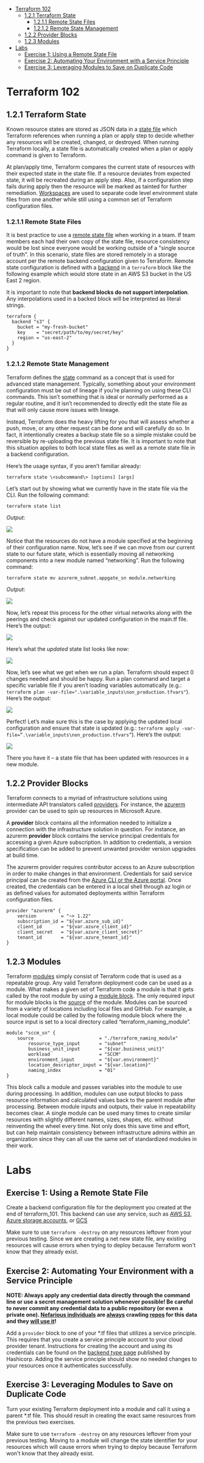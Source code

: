 - [Terraform 102](#terraform-102)
  - [1.2.1 Terraform State](#121-terraform-state)
    - [1.2.1.1 Remote State Files](#1211-remote-state-files)
    - [1.2.1.2 Remote State Management](#1212-remote-state-management)
  - [1.2.2 Provider Blocks](#122-provider-blocks)
  - [1.2.3 Modules](#123-modules)
- [Labs](#labs)
  - [Exercise 1: Using a Remote State File](#exercise-1-using-a-remote-state-file)
  - [Exercise 2: Automating Your Environment with a Service Principle](#exercise-2-automating-your-environment-with-a-service-principle)
  - [Exercise 3: Leveraging Modules to Save on Duplicate Code](#exercise-3-leveraging-modules-to-save-on-duplicate-code)

# Terraform 102

## 1.2.1 Terraform State

Known resource states are stored as JSON data in a [state file](https://www.terraform.io/docs/state/) which Terraform references when running a plan or apply step to decide whether any resources will be created, changed, or destroyed. When running Terraform locally, a state file is automatically created when a plan or apply command is given to Terraform.

At plan/apply time, Terraform compares the current state of resources with their expected state in the state file. If a resource deviates from expected state, it will be recreated during an apply step. Also, if a configuration step fails during apply then the resource will be marked as tainted for further remediation. [Workspaces](https://www.terraform.io/docs/state/workspaces.html) are used to separate code level environment state files from one another while still using a common set of Terraform configuration files.


### 1.2.1.1 Remote State Files

It is best practice to use a [remote state file](https://www.terraform.io/docs/state/remote.html) when working in a team. If team members each had their own copy of the state file, resource consistency would be lost since everyone would be working outside of a "single source of truth". In this scenario, state files are stored remotely in a storage account per the remote backend configuration given to Terraform. Remote state configuration is defined with a [backend](https://www.terraform.io/docs/backends) in a ```terraform``` block like the following example which would store state in an AWS S3 bucket in the US East 2 region.

It is important to note that **backend blocks do not support interpolation**. Any interpolations used in a backed block will be interpreted as literal strings.

```
terraform {
  backend "s3" {
    bucket = "my-fresh-bucket"
    key    = "secret/path/to/my/secret/key"
    region = "us-east-2"
  }
}
```

### 1.2.1.2 Remote State Management

Terraform defines the [state](https://www.terraform.io/docs/commands/state/index.html) command as a concept that is used for advanced state management. Typically, something about your environment configuration must be out of lineage if you’re planning on using these CLI commands. This isn’t something that is ideal or normally performed as a regular routine, and it isn’t recommended to directly edit the state file as that will only cause more issues with lineage.

Instead, Terraform does the heavy lifting for you that will assess whether a push, move, or any other request can be done and will carefully do so. In fact, it intentionally creates a backup state file so a simple mistake could be reversible by re-uploading the previous state file. It is important to note that this situation applies to both local state files as well as a remote state file in a backend configuration.

Here’s the usage syntax, if you aren’t familiar already:

`terraform state \<subcommand\> [options] [args]`

Let’s start out by showing what we currently have in the state file via the CLI. Run the following command:

`terraform state list`

*Output*:

![](_img/6c24fc414f42ec90577dc59909033a26.png)

Notice that the resources do not have a module specified at the beginning of their configuration name. Now, let’s see if we can move from our current state to our future state, which is essentially moving all networking components into a new module named “networking”. Run the following command:

`terraform state mv azurerm_subnet.appgate_sn module.networking`

*Output*:

![](_img/bbdf852e502e7fa9eb822e6079863614.png)

Now, let’s repeat this process for the other virtual networks along with the peerings and check against our updated configuration in the main.tf file. Here’s the output:

![](_img/5c776d5b13fb389249f3f6e4e6af90e7.png)

Here’s what the *updated* state list looks like now:

![](_img/461c8dba5c04daea0d61d287a15f9812.png)

Now, let’s see what we get when we run a plan. Terraform should expect 0 changes needed and should be happy. Run a plan command and target a specific variable file if you aren’t loading variables automatically (e.g.: `terraform plan -var-file=".\variable_inputs\non_production.tfvars"`). Here’s the output:

![](_img/b96c6226d4f9116c2c58e3724d52e62b.png)

Perfect! Let’s make sure this is the case by applying the updated local configuration and ensure that state is updated (e.g.: `terraform apply -var-file=”.\variable_inputs\non_production.tfvars”`). Here’s the output:

![](_img/0db0cb2ebd52e2ad115c0a87cdf8c3e9.png)

There you have it – a state file that has been updated with resources in a new module.

## 1.2.2 Provider Blocks

Terraform connects to a myriad of infrastructure solutions using intermediate API translators called [providers](https://www.terraform.io/docs/providers/). For instance, the [azurerm](https://www.terraform.io/docs/providers/azurerm/index.html) provider can be used to spin up resources in Microsoft Azure.

A **provider** block contains all the information needed to initialize a connection with the infrastructure solution in question. For instance, an azurerm **provider** block contains the service principal credentials for accessing a given Azure subscription. In addition to credentials, a version specification can be added to prevent unwanted provider version upgrades at build time.

The azurerm provider requires contributor access to an Azure subscription in order to make changes in that environment. Credentials for said service principal can be created from the [Azure CLI or the Azure portal](https://www.terraform.io/docs/providers/azurerm/authenticating_via_service_principal.html). Once created, the credentials can be entered in a local shell through az login or as defined values for automated deployments within Terraform configuration files.

```
provider "azurerm" {
    version         = "~> 1.22"
    subscription_id = "${var.azure_sub_id}"
    client_id       = "${var.azure_client_id}"
    client_secret   = "${var.azure_client_secret}"
    tenant_id       = "${var.azure_tenant_id}"
}
```

## 1.2.3 Modules


Terraform [modules](https://www.terraform.io/docs/modules/index.html) simply
consist of Terraform code that is used as a repeatable group. Any valid
Terraform deployment code can be used as a module. What makes a given set of
Terraform code a module is that it gets called by the root module by using a
[module block](https://www.terraform.io/docs/modules/usage.html). The only
required input for module blocks is the
[source](https://www.terraform.io/docs/modules/sources.html) of the module.
Modules can be sourced from a variety of locations including local files and
GitHub. For example, a local module could be called by the following module
block where the source input is set to a local directory called
“terraform_naming_module”.

```
module "sccm_sn" {
    source                        = "./terraform_naming_module"
        resource_type_input       = "subnet"
        business_unit_input       = "${var.business_unit}"
        workload                  = "SCCM"
        environment_input         = "${var.environment}"
        location_descriptor_input = "${var.location}"
        naming_index              = "01"
}
```

This block calls a module and passes variables into the module to
use during processing. In addition, modules can use output blocks to pass
resource information and calculated values back to the parent module after
processing. Between module inputs and outputs, their value in repeatability
becomes clear. A single module can be used many times to create similar
resources with slightly different names, sizes, shapes, etc. without reinventing
the wheel every time. Not only does this save time and effort, but can help
maintain consistency between infrastructure admins within an organization since
they can all use the same set of standardized modules in their work.

# Labs

## Exercise 1: Using a Remote State File

Create a backend configuration file for the deployment you created at the end of terraform_101. This backend can use any service, such as [AWS S3](https://www.terraform.io/docs/backends/types/s3.html), [Azure storage accounts](https://www.terraform.io/docs/backends/types/azurerm.html), or [GCS](https://www.terraform.io/docs/backends/types/gcs.html)

Make sure to use ```terraform -destroy``` on any resources leftover from your previous testing. Since we are creating a net new state file, any existing resources will cause errors when trying to deploy because Terraform won't know that they already exist.

## Exercise 2: Automating Your Environment with a Service Principle

**NOTE: Always apply any credential data directly through the command line or use a secret management solution whenever possible! Be careful to never commit any credential data to a public repository (or even a private one). [Nefarious individuals](https://digitalguardian.com/blog/deloitte-hack-underscores-risk-credential-leaks) are [always](https://docs.aws.amazon.com/general/latest/gr/aws-access-keys-best-practices.html) crawling [repos](https://www.theregister.co.uk/2015/01/06/dev_blunder_shows_github_crawling_with_keyslurping_bots/) for this data and they [will use it](http://vertis.io/2013/12/16/unauthorised-litecoin-mining.html)!**

Add a ```provider``` block to one of your *.tf files that utilizes a service principle. This requires that you create a service principle account to your cloud provider tenant. Instructions for creating the account and using its credentials can be found on the [backend type page](https://www.terraform.io/docs/backends/types/index.html) published by Hashicorp. Adding the service principle should show no needed changes to your resources once it authenticates successfully.

## Exercise 3: Leveraging Modules to Save on Duplicate Code

Turn your existing Terraform deployment into a module and call it using a parent *.tf file. This should result in creating the exact same resources from the previous two exercises.

Make sure to use ```terraform -destroy``` on any resources leftover from your previous testing. Moving to a module will change the state identifier for your resources which will cause errors when trying to deploy because Terraform won't know that they already exist.